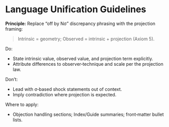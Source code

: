 
# Language Unification Guidelines

**Principle:** Replace “off by Nσ” discrepancy phrasing with the projection framing:
> Intrinsic = geometry; Observed = intrinsic + projection (Axiom 5).

Do:
- State intrinsic value, observed value, and projection term explicitly.
- Attribute differences to observer‑technique and scale per the projection law.

Don’t:
- Lead with σ‑based shock statements out of context.
- Imply contradiction where projection is expected.

Where to apply:
- Objection handling sections; Index/Guide summaries; front‑matter bullet lists.
